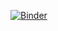 [![Binder](https://mybinder.org/badge_logo.svg)](https://mybinder.org/v2/gh/shifwang/Enhancer/master)
